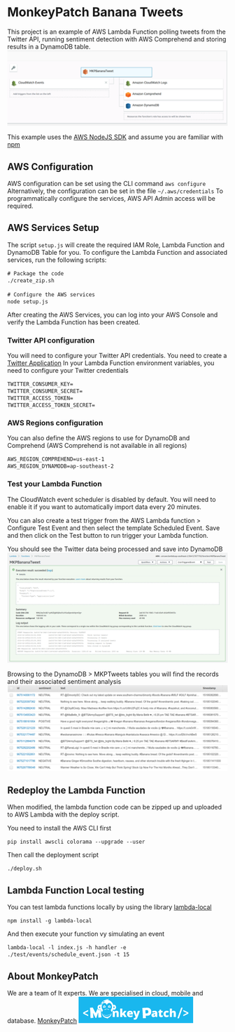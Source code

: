 # MonkeyPatch Banana Tweets

This project is an example of AWS Lambda Function polling tweets from the Twitter API, running sentiment detection with AWS Comprehend and storing results in a DynamoDB table.
![aws lambda image](lambda_function.png)

This example uses the [AWS NodeJS SDK](https://aws.amazon.com/sdk-for-node-js) and assume you are familiar with [npm](https://www.npmjs.com)

## AWS Configuration
AWS configuration can be set using the CLI command `aws configure`
Alternatively, the configuration can be set in the file `~/.aws/credentials`
To programmatically configure the services, AWS API Admin access will be required.

## AWS Services Setup
The script `setup.js` will create the required IAM Role, Lambda Function and DynamoDB Table for you.
To configure the Lambda Function and associated services, run the following scripts:
```
# Package the code
./create_zip.sh

# Configure the AWS services
node setup.js
```
After creating the AWS Services, you can log into your AWS Console and verify the Lambda Function has been created.

### Twitter API configuration
You will need to configure your Twitter API credentials. You need to create a [Twitter Application](https://apps.twitter.com/)
In your Lambda Function environment variables, you need to configure your Twitter credentials
```
TWITTER_CONSUMER_KEY=
TWITTER_CONSUMER_SECRET=
TWITTER_ACCESS_TOKEN=
TWITTER_ACCESS_TOKEN_SECRET=
```

### AWS Regions configuration
You can also define the AWS regions to use for DynamoDB and Comprehend (AWS Comprehend is not available in all regions)
```
AWS_REGION_COMPREHEND=us-east-1
AWS_REGION_DYNAMODB=ap-southeast-2
```

### Test your Lambda Function
The CloudWatch event scheduler is disabled by default. You will need to enable it if you want to automatically import data every 20 minutes.

You can also create a test trigger from the AWS Lambda function > Configure Test Event and then select the template Scheduled Event.
Save and then click on the Test button to run trigger your Lambda function.

You should see the Twitter data being processed and save into DynamoDB
![lambda_result](lambda_result.png)

Browsing to the DynamoDB > MKPTweets tables you will find the records and their associated sentiment analysis
![dynamodb_results](dynamodb_results.png)

## Redeploy the Lambda Function
When modified, the lambda function code can be zipped up and uploaded to AWS Lambda with the deploy script.

You need to install the AWS CLI first
```
pip install awscli colorama --upgrade --user
```

Then call the deployment script
```
./deploy.sh
```

## Lambda Function Local testing
You can test lambda functions locally by using the library [lambda-local](https://www.npmjs.com/package/lambda-local)
```
npm install -g lambda-local
```

And then execute your function vy simulating an event
```
lambda-local -l index.js -h handler -e ./test/events/schedule_event.json -t 15
```

## About MonkeyPatch
We are a team of It experts. We are specialised in cloud, mobile and database.
[MonkeyPatch](http://www.monkeypatch.io/en)
![monkeypatch](mkp.png)
